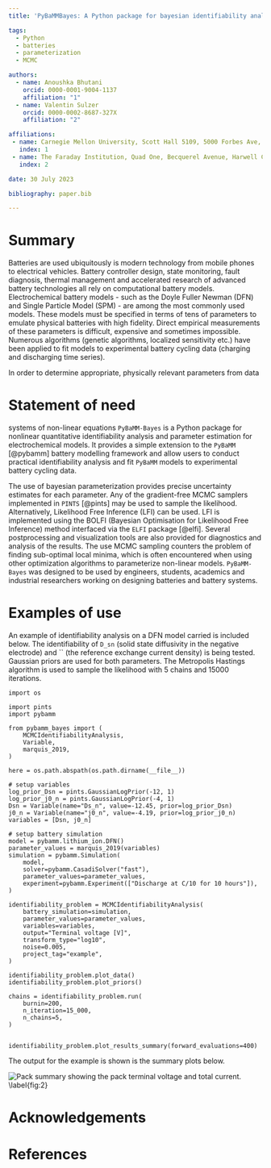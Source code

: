 ```yaml
---
title: 'PyBaMMBayes: A Python package for bayesian identifiability analysis and parameter estimation of battery models with PyBaMM'

tags:
  - Python
  - batteries
  - parameterization
  - MCMC

authors:
  - name: Anoushka Bhutani
    orcid: 0000-0001-9004-1137
    affiliation: "1"
  - name: Valentin Sulzer
    orcid: 0000-0002-8687-327X
    affiliation: "2"

affiliations:
 - name: Carnegie Mellon University, Scott Hall 5109, 5000 Forbes Ave, Pittsburgh, PA 15213, United States.
   index: 1
 - name: The Faraday Institution, Quad One, Becquerel Avenue, Harwell Campus, Didcot, OX11 0RA, United Kingdom.
   index: 2

date: 30 July 2023

bibliography: paper.bib

---
```


# Summary
Batteries are used ubiquitously is modern technology from mobile phones to electrical vehicles. 
Battery controller design, state monitoring, fault diagnosis, thermal management and accelerated research of advanced battery technologies all rely on computational battery models. 
Electrochemical battery models - such as the Doyle Fuller Newman (DFN) and Single Particle Model (SPM) - are among the most commonly used models. 
These models must be specified in terms of tens of parameters to emulate physical batteries with high fidelity.
Direct empirical measurements of these parameters is difficult, expensive and sometimes impossible. 
Numerous algorithms (genetic algorithms, localized sensitivity etc.) have been applied to fit models to experimental battery cycling data (charging and discharging time series).

In order to determine appropriate, physically relevant parameters from data 

# Statement of need
systems of non-linear equations
`PyBaMM-Bayes` is a Python package for nonlinear quantitative identifiability analysis and parameter estimation for electrochemical models. It provides a simple extension to the `PyBaMM` [@pybamm] battery modelling framework and allow users to conduct practical identifiability analysis and fit `PyBaMM` models to experimental battery cycling data. 

The use of bayesian parameterization provides precise uncertainty estimates for each parameter. Any of the gradient-free MCMC samplers implemented in `PINTS` [@pints] may be used to sample the likelihood. Alternatively, Likelihood Free Inference (LFI) can be used. LFI is implemented using the BOLFI (Bayesian Optimisation for Likelihood Free Inference) method interfaced via the `ELFI` package [@elfi].
Several postprocessing and visualization tools are also provided for diagnostics and analysis of the results. The use MCMC sampling counters the problem of finding sub-optimal local minima, which is often encountered when using other optimization algorithms to parameterize non-linear models.
 `PyBaMM-Bayes` was designed to be used by engineers, students, academics and industrial researchers working on designing batteries and battery systems. 




# Examples of use

An example of identifiability analysis on a DFN model carried is included below. The identifiability of `D_sn` (solid state diffusivity in the negative electrode) and `` (the reference exchange current density) is being tested. Gaussian priors are used for both parameters. The Metropolis Hastings algorithm is used to sample the likelihood with 5 chains and 15000 iterations.

```
import os

import pints
import pybamm

from pybamm_bayes import (
    MCMCIdentifiabilityAnalysis,
    Variable,
    marquis_2019,
)

here = os.path.abspath(os.path.dirname(__file__))

# setup variables
log_prior_Dsn = pints.GaussianLogPrior(-12, 1)
log_prior_j0_n = pints.GaussianLogPrior(-4, 1)
Dsn = Variable(name="Ds_n", value=-12.45, prior=log_prior_Dsn)
j0_n = Variable(name="j0_n", value=-4.19, prior=log_prior_j0_n)
variables = [Dsn, j0_n]

# setup battery simulation
model = pybamm.lithium_ion.DFN()
parameter_values = marquis_2019(variables)
simulation = pybamm.Simulation(
    model,
    solver=pybamm.CasadiSolver("fast"),
    parameter_values=parameter_values,
    experiment=pybamm.Experiment(["Discharge at C/10 for 10 hours"]),
)

identifiability_problem = MCMCIdentifiabilityAnalysis(
    battery_simulation=simulation,
    parameter_values=parameter_values,
    variables=variables,
    output="Terminal voltage [V]",
    transform_type="log10",
    noise=0.005, 
    project_tag="example",
)

identifiability_problem.plot_data()
identifiability_problem.plot_priors()

chains = identifiability_problem.run(
    burnin=200,
    n_iteration=15_000,
    n_chains=5,
)


identifiability_problem.plot_results_summary(forward_evaluations=400)
```

The output for the example is shown is the summary plots below.


![Pack summary showing the pack terminal voltage and total current. \label{fig:2}](./paper_figures/Figure_2.png)

# Acknowledgements

# References